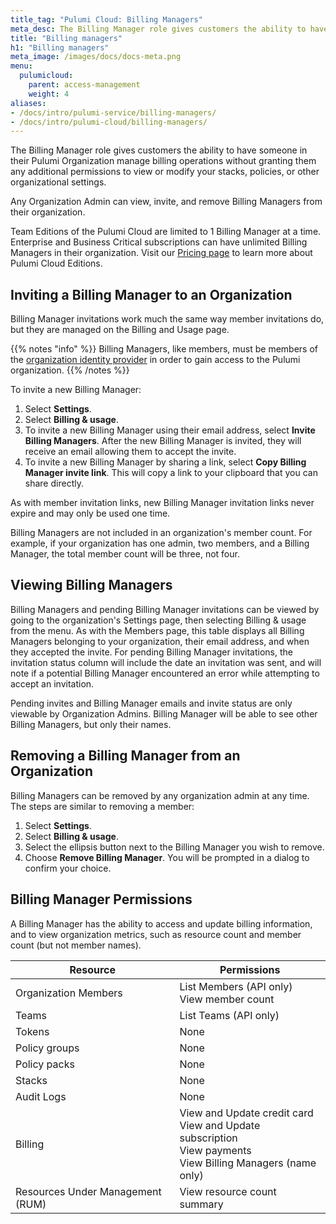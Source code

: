 ```yaml
---
title_tag: "Pulumi Cloud: Billing Managers"
meta_desc: The Billing Manager role gives customers the ability to have someone in their Pulumi Organization manage billing operations. Learn more about this role here.
title: "Billing managers"
h1: "Billing managers"
meta_image: /images/docs/docs-meta.png
menu:
  pulumicloud:
    parent: access-management
    weight: 4
aliases:
- /docs/intro/pulumi-service/billing-managers/
- /docs/intro/pulumi-cloud/billing-managers/
---
```


The Billing Manager role gives customers the ability to have someone in their Pulumi Organization manage billing operations without granting them any additional permissions to view or modify your stacks, policies, or other organizational settings.

Any Organization Admin can view, invite, and remove Billing Managers from their organization.

Team Editions of the Pulumi Cloud are limited to 1 Billing Manager at a time. Enterprise and Business Critical subscriptions can have unlimited Billing Managers in their organization. Visit our [Pricing page](/pricing) to learn more about Pulumi Cloud Editions.

## Inviting a Billing Manager to an Organization

Billing Manager invitations work much the same way member invitations do, but they are managed on the Billing and Usage page.

{{% notes "info" %}}
Billing Managers, like members, must be members of the [organization identity provider](/docs/pulumi-cloud/organizations#organization-identity-providers) in order to gain access to the Pulumi organization.
{{% /notes %}}

To invite a new Billing Manager:

1. Select **Settings**.
1. Select **Billing & usage**.
1. To invite a new Billing Manager using their email address, select **Invite Billing Managers**. After the new Billing Manager is invited, they will receive an email allowing them to accept the invite.
1. To invite a new Billing Manager by sharing a link, select **Copy Billing Manager invite link**. This will copy a link to your clipboard that you can share directly.

As with member invitation links, new Billing Manager invitation links never expire and may only be used one time.

Billing Managers are not included in an organization's member count. For example, if your organization has one admin, two members, and a Billing Manager, the total member count will be three, not four.

## Viewing Billing Managers

Billing Managers and pending Billing Manager invitations can be viewed by going to the organization's Settings page, then selecting Billing & usage from the menu. As with the Members page, this table displays all Billing Managers belonging to your organization, their email address, and when they accepted the invite. For pending Billing Manager invitations, the invitation status column will include the date an invitation was sent, and will note if a potential Billing Manager encountered an error while attempting to accept an invitation.

Pending invites and Billing Manager emails and invite status are only viewable by Organization Admins. Billing Manager will be able to see other Billing Managers, but only their names.

## Removing a Billing Manager from an Organization

Billing Managers can be removed by any organization admin at any time. The steps are similar to removing a member:

1. Select **Settings**.
1. Select **Billing & usage**.
1. Select the ellipsis button next to the Billing Manager you wish to remove.
1. Choose **Remove Billing Manager**. You will be prompted in a dialog to confirm your choice.

## Billing Manager Permissions

A Billing Manager has the ability to access and update billing information, and to view organization metrics, such as resource count and member count (but not member names).

| Resource | Permissions |
| --- | --- |
| Organization Members | List Members (API only) <br> View member count |
| Teams | List Teams (API only) |
| Tokens | None |
| Policy groups | None |
| Policy packs | None |
| Stacks | None |
| Audit Logs | None |
| Billing | View and Update credit card <br> View and Update subscription <br> View payments <br> View Billing Managers (name only) |
| Resources Under Management (RUM) | View resource count summary| |
